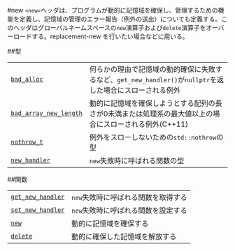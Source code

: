 #new
`<new>`ヘッダは、プログラムが動的に記憶域を確保し、管理するための機能を定義し、記憶域の管理のエラー報告（例外の送出）についても定義する。このヘッダはグローバルネームスペースの`new`演算子および`delete`演算子をオーバーロードする。replacement-new を行いたい場合などに用いる。


##型

| | |
|---------------------------------------------------------------------------------------------------------------------------|-----------------------------------------------------------------------------------------------------------------------------------------------------------------------------|
| [`bad_alloc`](./new/bad_alloc.md) | 何らかの理由で記憶域の動的確保に失敗するなど、`get_new_handler()`が`nullptr`を返した場合にスローされる例外 |
| [`bad_array_new_length`](./new/bad_array_new_length.md) | 動的に記憶域を確保しようとする配列の長さが0未満または処理系の最大値以上の場合にスローされる例外(C++11) |
| [`nothrow_t`](./new/nothrow_t.md) | 例外をスローしないための`std::nothrow`の型 |
| [`new_handler`](./new/new_handler.md) | `new`失敗時に呼ばれる関数の型 |

##関数

| | |
|-----------------------------------------------------------------------------------------------------------------|---------------------------------------------------------------|
| [`get_new_handler`](./new/get_new_handler.md) | `new`失敗時に呼ばれる関数を取得する |
| [`set_new_handler`](./new/set_new_handler.md) | `new`失敗時に呼ばれる関数を設定する |
| [`new`](./new/new.md) | 動的に記憶域を確保する |
| [`delete`](./new/delete.md) | 動的に確保した記憶域を解放する |


